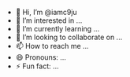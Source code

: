 - 👋 Hi, I’m @iamc9ju
- 👀 I’m interested in ...
- 🌱 I’m currently learning ...
- 💞️ I’m looking to collaborate on ...
- 📫 How to reach me ...
- 😄 Pronouns: ...
- ⚡ Fun fact: ...

<!---
iamc9ju/iamc9ju is a ✨ special ✨ repository because its `README.md` (this file) appears on your GitHub profile.
You can click the Preview link to take a look at your changes.
--->
